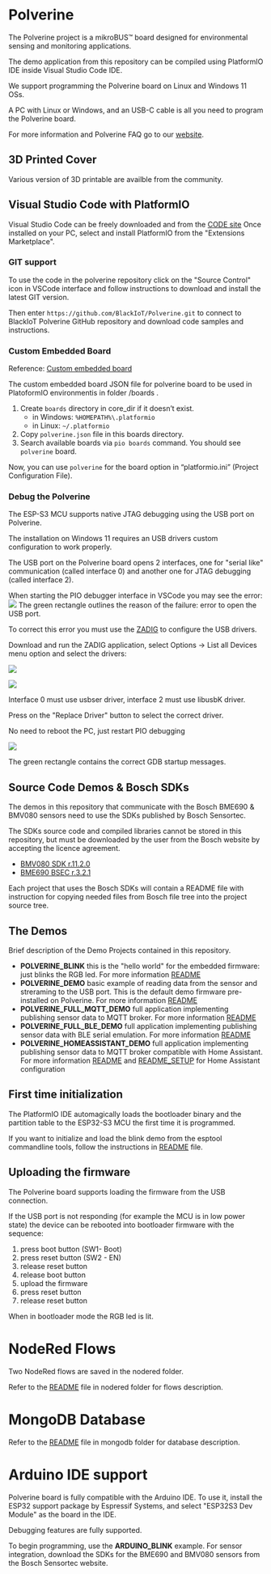 # Polverine
The Polverine project is a mikroBUS™ board designed for environmental sensing and monitoring applications.

The demo application from this repository can be compiled using PlatformIO IDE inside Visual Studio Code IDE.

We support programming the Polverine board on Linux and Windows 11 OSs.

A PC with Linux or Windows, and an USB-C cable is all you need to program the Polverine board.

For more information and Polverine FAQ go to our [website](https://www.blackiot.swiss/polverine_faq).

## 3D Printed Cover
Various version of 3D printable are availble from the community. 




## Visual Studio Code with PlatformIO
Visual Studio Code can be freely downloaded and from the [CODE site](https://code.visualstudio.com/)
Once installed on your PC, select and install PlatformIO from the "Extensions Marketplace".

### GIT support

To use the code in the polverine repository click on the "Source Control" icon in VSCode interface and follow instructions to download and install the latest GIT version.

Then enter  `https://github.com/BlackIoT/Polverine.git` to connect to BlackIoT Polverine GitHub repository and download code samples and instructions. 


### Custom Embedded Board
Reference:
[Custom embedded board](https://docs.platformio.org/en/stable/platforms/creating_board.html)

The custom embedded board JSON file for polverine board to be used in PlatoformIO environmentis in folder /boards .

1) Create `boards` directory in core_dir if it doesn’t exist.
    - in Windows: `%HOMEPATH%\.platformio`
    - in Linux: `~/.platformio`
2) Copy `polverine.json` file in this boards directory.
3) Search available boards via `pio boards` command. You should see `polverine` board.

Now, you can use `polverine` for the board option in “platformio.ini” (Project Configuration File).

### Debug the Polverine

The ESP-S3 MCU supports native JTAG debugging using the USB port on Polverine.

The installation on Windows 11 requires an USB drivers custom configuration to work properly.

The USB port on the Polverine board opens 2 interfaces, one for "serial like" communication (called interface 0) and another one for JTAG debugging (called interface 2).

When starting the PIO debugger interface in VSCode you may see the error:
![](images/gdb_connect_error.png)
The green rectangle outlines the reason of the failure: error to open the USB port.

To correct this error you must use the [ZADIG](https://zadig.akeo.ie/) to configure the USB drivers.

Download and run the ZADIG application, select Options -> List all Devices menu option and select the drivers:

![](images/jtag_interface0.png)

![](images/jtag_interface2.png)

Interface 0 must use usbser driver, interface 2 must use libusbK driver.

Press on the "Replace Driver" button to select the correct driver.

No need to reboot the PC, just restart PIO debugging

![](images/gdb_connect_ok.png)

The green rectangle contains the correct GDB startup messages.

## Source Code Demos & Bosch SDKs

The demos in this repository that communicate with the Bosch BME690 & BMV080 sensors need to use the SDKs published by Bosch Sensortec.

The SDKs source code and compiled libraries cannot be stored in this repository, but must be downloaded by the user from the Bosch website by accepting the licence agreement.

- [BMV080 SDK r.11.2.0](https://www.bosch-sensortec.com/software-tools/double-opt-in-forms/sdk-v11-2.html)
- [BME690 BSEC r.3.2.1](https://www.bosch-sensortec.com/software-tools/double-opt-in-forms/bsec-software-3-2-1-0-form.html)

Each project that uses the Bosch SDKs will contain a README file with instruction for copying needed files from Bosch file tree into the project source tree.

## The Demos

Brief description of the Demo Projects contained in this repository.

- **POLVERINE_BLINK** this is the "hello world" for the embedded firmware: just blinks the RGB led. For more information [README](/POLVERINE_BLINK/README.md)
- **POLVERINE_DEMO** basic example of reading data from the sensor and streraming to the USB port. This is the default demo firmware pre-installed on Polverine.
For more information [README](/POLVERINE_DEMO/README.md)
- **POLVERINE_FULL_MQTT_DEMO** full application implementing publishing sensor data to MQTT broker. For more information [README](/POLVERINE_FULL_MQTT_DEMO/README.md)
- **POLVERINE_FULL_BLE_DEMO** full application implementing publishing sensor data with BLE serial emulation. For more information [README](/POLVERINE_FULL_BLE_DEMO/README.md)
- **POLVERINE_HOMEASSISTANT_DEMO** full application implementing publishing sensor data to MQTT broker compatible with Home Assistant. For more information [README](/POLVERINE_HOMEASSISTANT_DEMO/README.md) and [README_SETUP](/POLVERINE_HOMEASSISTANT_DEMO/README_SETUP.md) for Home Assistant configuration

## First time initialization

The PlatformIO IDE automagically loads the bootloader binary and the partition table to the ESP32-S3 MCU the first time it is programmed. 

If you want to initialize and load the blink demo from the esptool commandline tools, follow the instructions in [README](./first_time_init/README.md) file.

## Uploading the firmware

The Polverine board supports loading the firmware from the USB connection.

If the USB port is not responding (for example the MCU is in low power state) the device can be rebooted into bootloader firmware with the sequence:

1. press boot button (SW1- Boot)
2. press reset button (SW2 - EN)
3. release reset button 
4. release boot button 
5. upload the firmware
6. press reset button 
7. release reset button 

When in bootloader mode the RGB led is lit.

# NodeRed Flows
Two NodeRed flows are saved in the nodered folder.

Refer to the [README](./nodered/README.md) file in nodered folder for flows description.

# MongoDB Database

Refer to the [README](./mongodb/README.md) file in mongodb folder for database description.

# Arduino IDE support

Polverine board is fully compatible with the Arduino IDE. To use it, install the ESP32 support package by Espressif Systems, and select "ESP32S3 Dev Module" as the board in the IDE.

Debugging features are fully supported.

To begin programming, use the **ARDUINO_BLINK** example. For sensor integration, download the SDKs for the BME690 and BMV080 sensors from the Bosch Sensortec website.
